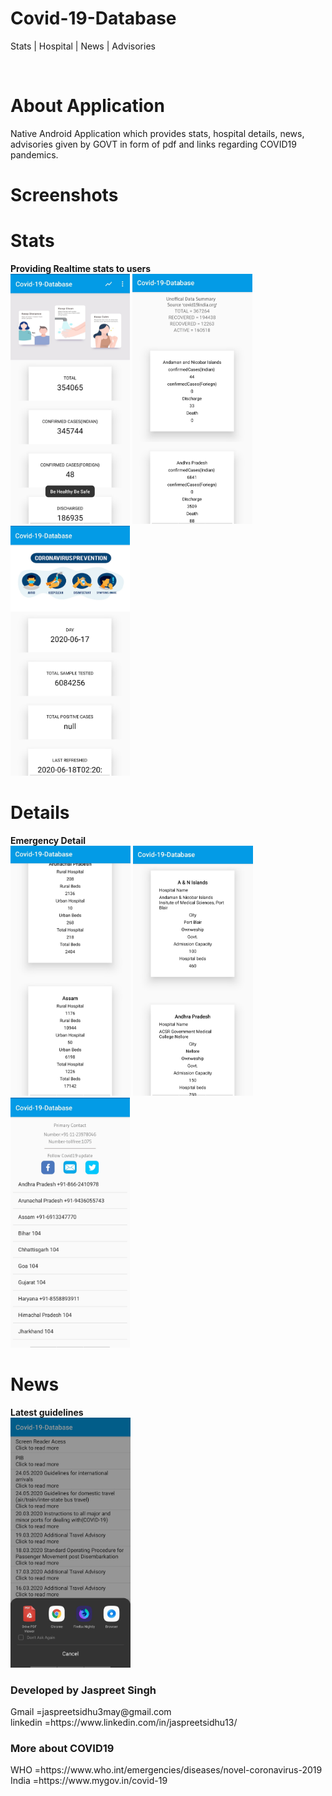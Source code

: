 # Covid-19-Database
Stats | Hospital | News | Advisories
<br/>

<br/>
<h1>About Application</h1>
Native Android Application which provides stats, hospital details, news, advisories given by GOVT in form of pdf and links regarding COVID19 pandemics.

<br/>
<h1>Screenshots</h1>

<h1>Stats</h1>
<b>Providing Realtime stats to users</b>
<br/>
<span><img src="screenshoot/b.jpg" height="400"/> <img src="screenshoot/c.jpg" height="400"/> <img src="screenshoot/e.jpg" height="400"/> </span> 
<br/>
<h1>Details</h1>
<b>Emergency Detail</b>
<br/>
<span><img src="screenshoot/f.jpg" height="400"/> <img src="screenshoot/g.jpg" height="400"/> <img src="screenshoot/h.jpg" height="400"/> </span>

<br/>
<h1>News</h1>
<b>Latest guidelines</b>
<br/>
<img src="screenshoot/i.jpg" height="400"/>
<br/>
<h3>Developed by Jaspreet Singh</h3>
Gmail =jaspreetsidhu3may@gmail.com </br>
linkedin =https://www.linkedin.com/in/jaspreetsidhu13/

<h3>More about COVID19</h3>
WHO =https://www.who.int/emergencies/diseases/novel-coronavirus-2019
<br/>
India =https://www.mygov.in/covid-19
